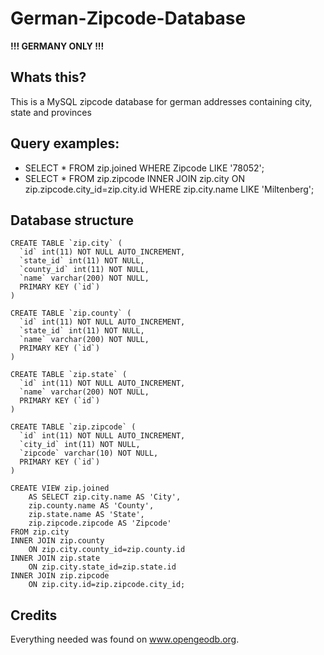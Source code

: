 # German-Zipcode-Database

**!!! GERMANY ONLY !!!**

## Whats this?
This is a MySQL zipcode database for german addresses containing city, state and provinces

## Query examples:
* SELECT * FROM zip.joined WHERE Zipcode LIKE '78052';
* SELECT * FROM zip.zipcode INNER JOIN zip.city ON zip.zipcode.city_id=zip.city.id WHERE zip.city.name LIKE 'Miltenberg';

## Database structure
```
CREATE TABLE `zip.city` (
  `id` int(11) NOT NULL AUTO_INCREMENT,
  `state_id` int(11) NOT NULL,
  `county_id` int(11) NOT NULL,
  `name` varchar(200) NOT NULL,
  PRIMARY KEY (`id`)
)

CREATE TABLE `zip.county` (
  `id` int(11) NOT NULL AUTO_INCREMENT,
  `state_id` int(11) NOT NULL,
  `name` varchar(200) NOT NULL,
  PRIMARY KEY (`id`)
)

CREATE TABLE `zip.state` (
  `id` int(11) NOT NULL AUTO_INCREMENT,
  `name` varchar(200) NOT NULL,
  PRIMARY KEY (`id`)
)

CREATE TABLE `zip.zipcode` (
  `id` int(11) NOT NULL AUTO_INCREMENT,
  `city_id` int(11) NOT NULL,
  `zipcode` varchar(10) NOT NULL,
  PRIMARY KEY (`id`)
)

CREATE VIEW zip.joined
	AS SELECT zip.city.name AS 'City',
	zip.county.name AS 'County',
	zip.state.name AS 'State',
	zip.zipcode.zipcode AS 'Zipcode'
FROM zip.city
INNER JOIN zip.county
	ON zip.city.county_id=zip.county.id
INNER JOIN zip.state
	ON zip.city.state_id=zip.state.id
INNER JOIN zip.zipcode
	ON zip.city.id=zip.zipcode.city_id;
```

## Credits
Everything needed was found on www.opengeodb.org.

